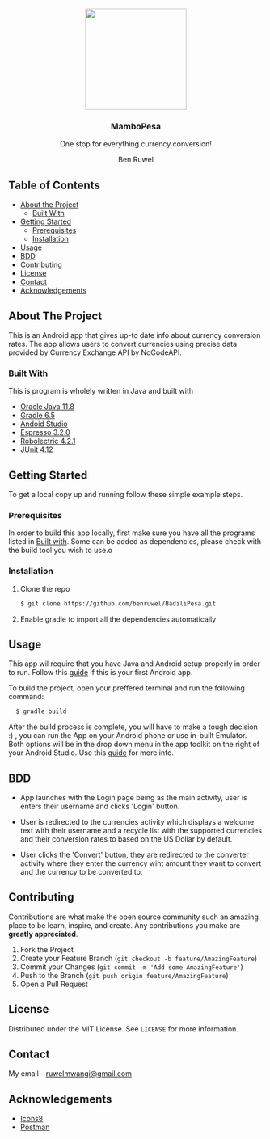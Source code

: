 




<!-- PROJECT LOGO -->
<br />
<p align="center">
<img src="https://img.icons8.com/plasticine/400/000000/currency-exchange.png" width="200" height="200"/>
  <h3 align="center">MamboPesa</h3>

  <p align="center">
    One stop for everything currency conversion!
</p>
<p align="center">Ben Ruwel</p>



<!-- TABLE OF CONTENTS -->
## Table of Contents

* [About the Project](#about-the-project)
  * [Built With](#built-with)
* [Getting Started](#getting-started)
  * [Prerequisites](#prerequisites)
  * [Installation](#installation)
* [Usage](#usage)
* [BDD](#bdd)
* [Contributing](#contributing)
* [License](#license)
* [Contact](#contact)
* [Acknowledgements](#acknowledgements)



<!-- ABOUT THE PROJECT -->
## About The Project

This is an Android app that gives up-to date info about currency conversion rates. The app allows users to convert currencies using precise data provided by Currency Exchange API by NoCodeAPI.


### Built With
This is program is wholely written in Java and built with
* [Oracle Java 11.8](https://www.oracle.com/java/)
* [Gradle 6.5](https://gradle.org/)
* [Andoid Studio](https://developer.android.com/studio)
* [Espresso 3.2.0](https://developer.android.com/training/testing/espresso)
* [Robolectric 4.2.1](http://robolectric.org/)
* [JUnit 4.12](https://junit.org/junit4/)



<!-- GETTING STARTED -->
## Getting Started

To get a local copy up and running follow these simple example steps.

### Prerequisites

In order to build this app locally, first make sure you have all the programs listed in [Built with](#built-with). Some can be added as dependencies, please check with the build tool you wish to use.o

### Installation

1. Clone the repo
    ```sh
    $ git clone https://github.com/benruwel/BadiliPesa.git
    ```

2.  Enable gradle to import all the dependencies automatically


## Usage

This app wil require that you have Java and Android setup properly in order to run. Follow this [guide](https://developer.android.com/guide) if this is your first Android app.

To build the project, open your preffered terminal and run the following command:
  ```sh
    $ gradle build
  ```
After the build process is complete, you will have to make a tough decision :) , you can run the App on your Android phone or use in-built Emulator. Both options will be in the drop down menu in the app toolkit on the right of your Android Studio. Use this [guide](https://developer.android.com/training/basics/firstapp/running-app) for more info.

## BDD

* App launches with the Login page being as the main activity, user is enters their username and clicks 'Login' button.

* User is redirected to the currencies activity which displays a welcome text with their username and a recycle list with the supported currencies and their conversion rates to based on the US Dollar by default.

* User clicks the 'Convert' button, they are redirected to the converter activity where they enter the currency wiht amount they want to convert and the currency to be converted to.


## Contributing

Contributions are what make the open source community such an amazing place to be learn, inspire, and create. Any contributions you make are **greatly appreciated**.

1. Fork the Project
2. Create your Feature Branch (`git checkout -b feature/AmazingFeature`)
3. Commit your Changes (`git commit -m 'Add some AmazingFeature'`)
4. Push to the Branch (`git push origin feature/AmazingFeature`)
5. Open a Pull Request



<!-- LICENSE -->
## License

Distributed under the MIT License. See `LICENSE` for more information.



<!-- CONTACT -->
## Contact

My email  - ruwelmwangi@gmail.com

<!-- ACKNOWLEDGEMENTS -->
## Acknowledgements
* [Icons8](https://icons8.com/icons)
* [Postman](https://www.postman.com/)
